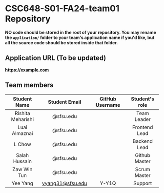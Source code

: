 # CSC648-S01-FA24-team01 Repository

**NO code should be stored in the root of your repository. You may rename the
`application/` folder to your team's application name if you'd like, but all the
source code should be stored inside that folder.**

## Application URL (To be updated)

**https://example.com**

## Team members

| Student Name        | Student Email      | GitHub Username | Student's role |
| :----------:        | :-----------:      | :-------------: | :------------: |
| Rishita Meharishi   |  @sfsu.edu         |                 |  Team Leader   |
| Luai Almaznai       |  @sfsu.edu         |                 |  Frontend Lead  |
| L Chow              |  @sfsu.edu         |                 |  Backend Lead   |
| Salah Hussain       |  @sfsu.edu         |                 |  Github Master   |
| Zaw Win Tun         |  @sfsu.edu         |                 |  Scrum Master   |
| Yee Yang            | yyang31@sfsu.edu   |     Y-Y1Q       |  Support   |
